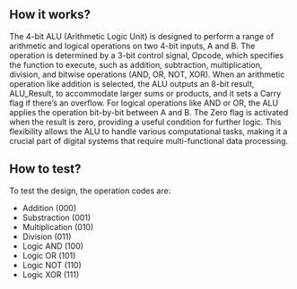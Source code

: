 
## How it works?

The 4-bit ALU (Arithmetic Logic Unit) is designed to perform a range of arithmetic and logical operations on two 4-bit inputs, A and B. The operation is determined by a 3-bit control signal, Opcode, which specifies the function to execute, such as addition, subtraction, multiplication, division, and bitwise operations (AND, OR, NOT, XOR). When an arithmetic operation like addition is selected, the ALU outputs an 8-bit result, ALU_Result, to accommodate larger sums or products, and it sets a Carry flag if there’s an overflow. For logical operations like AND or OR, the ALU applies the operation bit-by-bit between A and B. The Zero flag is activated when the result is zero, providing a useful condition for further logic. This flexibility allows the ALU to handle various computational tasks, making it a crucial part of digital systems that require multi-functional data processing.

## How to test?

To test the design, the operation codes are: 

- Addition (000)
- Substraction (001)
- Multiplication (010) 
- Division (011) 
- Logic AND (100) 
- Logic OR (101) 
- Logic NOT (110) 
- Logic XOR (111) 




